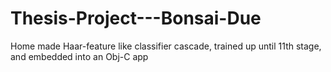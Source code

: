# Thesis-Project---Bonsai-Due
Home made Haar-feature like classifier cascade, trained up until 11th stage, and embedded into an Obj-C app
